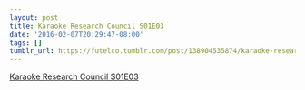 ```yaml
---
layout: post
title: Karaoke Research Council S01E03
date: '2016-02-07T20:29:47-08:00'
tags: []
tumblr_url: https://futelco.tumblr.com/post/138904535874/karaoke-research-council-s01e03
---
```

[Karaoke Research Council S01E03](https://www.youtube.com/watch?v=fkfkxfBGuWM)  
